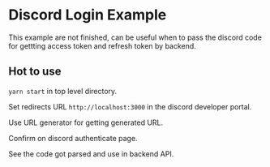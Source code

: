 # Discord Login Example

This example are not finished, can be useful when to pass the discord code for gettting access token and refresh token by backend.

## Hot to use

`yarn start` in top level directory.

Set redirects URL `http://localhost:3000` in the discord developer portal.

Use URL generator for getting generated URL.

Confirm on discord authenticate page.

See the code got parsed and use in backend API.

